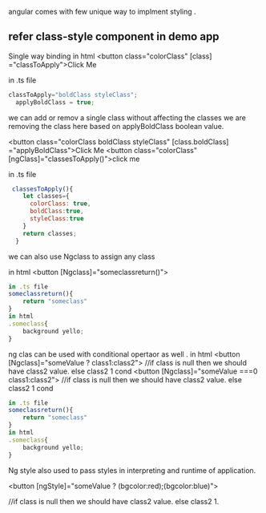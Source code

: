 angular comes with few unique way to implment styling .
## refer class-style component in demo app
Single way binding 
in html
<button class="colorClass" [class] ="classToApply">Click Me</button>

in .ts file
```javascript
classToApply="boldClass styleClass";
  applyBoldClass = true;
```
we can  add or remov a single class without affecting the classes
we are removing the class here based on applyBoldClass boolean value.

<button class="colorClass boldClass styleClass" [class.boldClass] ="applyBoldClass">Click Me</button>
<button class="colorClass" [ngClass]="classesToApply()">click me</button>

in .ts file 
```javascript
 classesToApply(){
    let classes={
      colorClass: true,
      boldClass:true,
      styleClass:true
    }
    return classes;
  }
```
we can also use Ngclass to assign any class

in html
<button [Ngclass]="someclassreturn()">
```javascript
in .ts file 
someclassreturn(){
    return "someclass"
}
in html
.someclass{
    background yello;
}
```


ng clas can be used with conditional opertaor as well .
in html
<button [Ngclass]="someValue ? class1:class2"> //if class is null then we should have class2 value. else class2 1 cond
<button [Ngclass]="someValue ===0  class1:class2"> //if class is null then we should have class2 value. else class2 1 cond

```javascript
in .ts file 
someclassreturn(){
    return "someclass"
}
in html
.someclass{
    background yello;
}
```

Ng style also used to pass styles in interpreting and runtime of application.

<button [ngStyle]="someValue ? (bgcolor:red);(bgcolor:blue)">

//if class is null then we should have class2 value. else class2 1.



